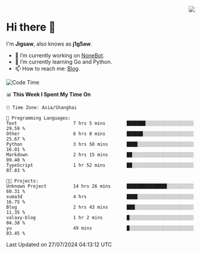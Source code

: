 <a href="#">
  <img align="right" src="https://github-readme-stats.vercel.app/api?username=j1g5awi&count_private=true&show_icons=true&title_color=80070B&text_color=B3B3B3&bg_color=212121&icon_color=80070B" />
</a>

# Hi there 👋

I'm **Jigsaw**, also knows as **j1g5aw**.

- 🔭 I’m currently working on [NoneBot](https://github.com/nonebot).
- 🌱 I’m currently learning Go and Python.
- 📫 How to reach me: [Blog](https://blog.maddestroyer.xyz/).

<!--START_SECTION:waka-->
![Code Time](http://img.shields.io/badge/Code%20Time-1%2C575%20hrs%2022%20mins-blue)

📊 **This Week I Spent My Time On** 

```text
🕑︎ Time Zone: Asia/Shanghai

💬 Programming Languages: 
Text                     7 hrs 5 mins        ███████░░░░░░░░░░░░░░░░░░   29.59 % 
Other                    6 hrs 8 mins        ██████░░░░░░░░░░░░░░░░░░░   25.67 % 
Python                   3 hrs 50 mins       ████░░░░░░░░░░░░░░░░░░░░░   16.01 % 
Markdown                 2 hrs 15 mins       ██░░░░░░░░░░░░░░░░░░░░░░░   09.40 % 
TypeScript               1 hr 52 mins        ██░░░░░░░░░░░░░░░░░░░░░░░   07.83 % 

🐱‍💻 Projects: 
Unknown Project          14 hrs 26 mins      ███████████████░░░░░░░░░░   60.31 % 
xuma3d                   4 hrs               ████░░░░░░░░░░░░░░░░░░░░░   16.75 % 
Blog                     2 hrs 43 mins       ███░░░░░░░░░░░░░░░░░░░░░░   11.35 % 
valaxy-blog              1 hr 2 mins         █░░░░░░░░░░░░░░░░░░░░░░░░   04.38 % 
yu                       49 mins             █░░░░░░░░░░░░░░░░░░░░░░░░   03.45 % 
```


 Last Updated on 27/07/2024 04:13:12 UTC
<!--END_SECTION:waka-->
